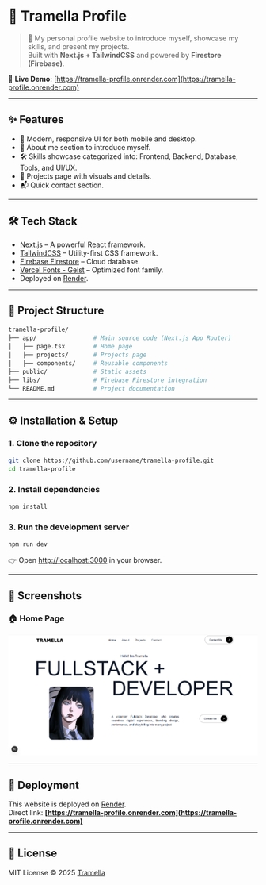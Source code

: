 # 🌸 Tramella Profile

> 🚀 My personal profile website to introduce myself, showcase my skills, and present my projects.  
> Built with **Next.js + TailwindCSS** and powered by **Firestore (Firebase)**.  

🔗 **Live Demo**: [https://tramella-profile.onrender.com](https://tramella-profile.onrender.com)

---

## ✨ Features
- 🎨 Modern, responsive UI for both mobile and desktop.
- 👤 About me section to introduce myself.
- 🛠️ Skills showcase categorized into: Frontend, Backend, Database, Tools, and UI/UX.
- 📂 Projects page with visuals and details.
- 📬 Quick contact section.

---

## 🛠️ Tech Stack
- [Next.js](https://nextjs.org/) – A powerful React framework.
- [TailwindCSS](https://tailwindcss.com/) – Utility-first CSS framework.
- [Firebase Firestore](https://firebase.google.com/) – Cloud database.
- [Vercel Fonts - Geist](https://vercel.com/font) – Optimized font family.
- Deployed on [Render](https://render.com/).

---

## 📂 Project Structure
```bash
tramella-profile/
├── app/                # Main source code (Next.js App Router)
│   ├── page.tsx        # Home page
│   ├── projects/       # Projects page
│   ├── components/     # Reusable components
├── public/             # Static assets
├── libs/               # Firebase Firestore integration
└── README.md           # Project documentation
```

---

## ⚙️ Installation & Setup

### 1. Clone the repository
```bash
git clone https://github.com/username/tramella-profile.git
cd tramella-profile
```

### 2. Install dependencies
```bash
npm install
```

### 3. Run the development server
```bash
npm run dev
```

👉 Open [http://localhost:3000](http://localhost:3000) in your browser.

---

## 📸 Screenshots

### 🏠 Home Page
![Home Page](https://github.com/tramella/tramella-profile/blob/main/src/docs/screenshots/home.png)

---

## 🚀 Deployment
This website is deployed on [Render](https://render.com/).  
Direct link: **[https://tramella-profile.onrender.com](https://tramella-profile.onrender.com)**

---

## 📜 License
MIT License © 2025 [Tramella](https://tramella-profile.onrender.com)
